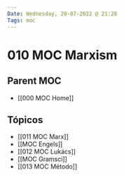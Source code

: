 ```yaml
---
Date: Wednesday, 20-07-2022 @ 21:28
Tags: moc 
---
```

# 010 MOC Marxism

## Parent MOC
- [[000 MOC Home]]

## Tópicos
- [[011 MOC Marx]]
- [[MOC Engels]]
- [[012 MOC Lukács]]
- [[MOC Gramsci]]
- [[013 MOC Método]]